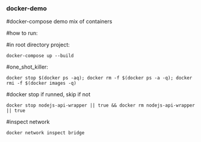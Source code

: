 ### docker-demo

#docker-compose demo mix of containers

#how to run:

#in root directory project: 
```shell
docker-compose up --build
```

#one_shot_killer: 
```shell
docker stop $(docker ps -aq); docker rm -f $(docker ps -a -q); docker rmi -f $(docker images -q)
```

#docker stop if runned, skip if not
```
docker stop nodejs-api-wrapper || true && docker rm nodejs-api-wrapper || true
```
#inspect network
```
docker network inspect bridge
```
